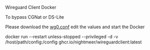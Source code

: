 Wireguard Client Docker

To bypass CGNat or DS-Lite

Please download the [wg0.conf](https://raw.githubusercontent.com/NightMeer/WireguardClient-Docker/main/wg0.conf) edit the values and start the Docker

docker run --restart unless-stopped --privileged -d -v /host/path/config:/config ghcr.io/nightmeer/wireguardclient:latest

